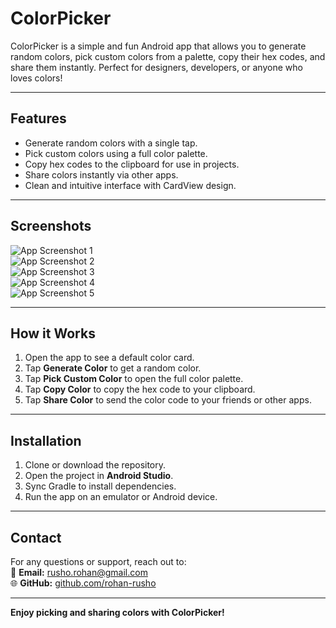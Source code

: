 # ColorPicker

ColorPicker is a simple and fun Android app that allows you to generate random colors, pick custom colors from a palette, copy their hex codes, and share them instantly. Perfect for designers, developers, or anyone who loves colors!

---

## Features

- Generate random colors with a single tap.
- Pick custom colors using a full color palette.
- Copy hex codes to the clipboard for use in projects.
- Share colors instantly via other apps.
- Clean and intuitive interface with CardView design.

---

## Screenshots

![App Screenshot 1](SS/1.png)  
![App Screenshot 2](SS/2.png)  
![App Screenshot 3](SS/3.png)  
![App Screenshot 4](SS/4.png)  
![App Screenshot 5](SS/5.png)  

---

## How it Works

1. Open the app to see a default color card.
2. Tap **Generate Color** to get a random color.
3. Tap **Pick Custom Color** to open the full color palette.
4. Tap **Copy Color** to copy the hex code to your clipboard.
5. Tap **Share Color** to send the color code to your friends or other apps.

---

## Installation

1. Clone or download the repository.
2. Open the project in **Android Studio**.
3. Sync Gradle to install dependencies.
4. Run the app on an emulator or Android device.

---

## Contact

For any questions or support, reach out to:  
📧 **Email:** rusho.rohan@gmail.com  
🌐 **GitHub:** [github.com/rohan-rusho](https://github.com/rohan-rusho)

---

**Enjoy picking and sharing colors with ColorPicker!**
